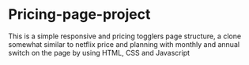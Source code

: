# Pricing-page-project
This is a simple responsive and pricing togglers page structure, a clone somewhat similar to netflix price and planning with monthly and annual switch on the page by using HTML, CSS and Javascript 
